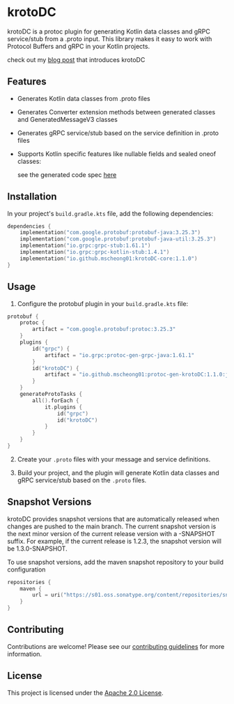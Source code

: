 # krotoDC

krotoDC is a protoc plugin for generating Kotlin data classes and gRPC service/stub from a .proto input. This library makes it easy to work with Protocol Buffers and gRPC in your Kotlin projects.

check out my [blog post](https://medium.com/@icycle0409/introducing-krotodc-use-protobuf-and-grpc-with-kotlin-dataclasses-3144d0b20032) that introduces krotoDC
## Features

- Generates Kotlin data classes from .proto files
- Generates Converter extension methods between generated classes and GeneratedMessageV3 classes
- Generates gRPC service/stub based on the service definition in .proto files
- Supports Kotlin specific features like nullable fields and sealed oneof classes: 

  see the generated code spec [here](https://github.com/mscheong01/krotoDC/blob/main/generator/README.md)

## Installation

In your project's `build.gradle.kts` file, add the following dependencies:

```kotlin
dependencies {
    implementation("com.google.protobuf:protobuf-java:3.25.3")
    implementation("com.google.protobuf:protobuf-java-util:3.25.3")
    implementation("io.grpc:grpc-stub:1.61.1")
    implementation("io.grpc:grpc-kotlin-stub:1.4.1")
    implementation("io.github.mscheong01:krotoDC-core:1.1.0")
}
```

## Usage

1. Configure the protobuf plugin in your `build.gradle.kts` file:

```kotlin
protobuf {
    protoc {
        artifact = "com.google.protobuf:protoc:3.25.3"
    }
    plugins {
        id("grpc") {
            artifact = "io.grpc:protoc-gen-grpc-java:1.61.1"
        }
        id("krotoDC") {
            artifact = "io.github.mscheong01:protoc-gen-krotoDC:1.1.0:jdk8@jar"
        }
    }
    generateProtoTasks {
        all().forEach {
            it.plugins {
                id("grpc")
                id("krotoDC")
            }
        }
    }
}
```

2. Create your `.proto` files with your message and service definitions.

3. Build your project, and the plugin will generate Kotlin data classes and gRPC service/stub based on the `.proto` files.

## Snapshot Versions
krotoDC provides snapshot versions that are automatically released when changes are pushed to the main branch. 
The current snapshot version is the next minor version of the current release version with a -SNAPSHOT suffix. 
For example, if the current release is 1.2.3, the snapshot version will be 1.3.0-SNAPSHOT.

To use snapshot versions, add the maven snapshot repository to your build configuration
```kotlin
repositories {
    maven {
        url = uri("https://s01.oss.sonatype.org/content/repositories/snapshots/")
    }
}
```
## Contributing

Contributions are welcome! Please see our [contributing guidelines](https://github.com/mscheong01/krotoDC/blob/main/CONTRIBUTING.md) for more information.

## License

This project is licensed under the [Apache 2.0 License](https://github.com/mscheong01/krotoDC/blob/main/LICENSE).
